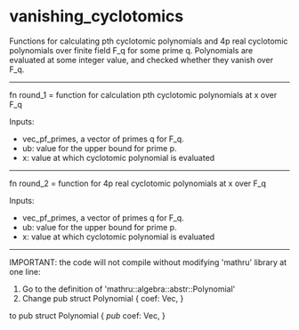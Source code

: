 # vanishing_cyclotomics

Functions for calculating pth cyclotomic polynomials and 4p real cyclotomic polynomials over finite field F_q for some prime q.
Polynomials are evaluated at some integer value, and checked whether they vanish over F_q.

-------------------------------------------------------------------------------------------
fn round_1 = function for calculation pth cyclotomic polynomials at x over F_q

Inputs: 
- vec_pf_primes, a vector of primes q for F_q.
- ub: value for the upper bound for prime p.
- x: value at which cyclotomic polynomial is evaluated

-------------------------------------------------------------------------------------------
fn round_2 = function for 4p real cyclotomic polynomials at x over F_q

Inputs: 
- vec_pf_primes, a vector of primes q for F_q.
- ub: value for the upper bound for prime p.
- x: value at which cyclotomic polynomial is evaluated
-------------------------------------------------------------------------------------------
IMPORTANT: the code will not compile without modifying 'mathru' library at one line:

1) Go to the definition of 'mathru::algebra::abstr::Polynomial'
2) Change pub struct Polynomial<T> {
    coef: Vec<T>,
}

to pub struct Polynomial<T> {
    *pub* coef: Vec<T>,
}
